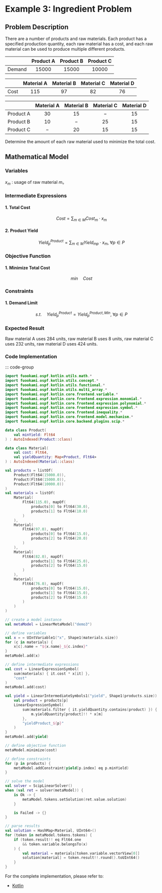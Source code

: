 # Example 3: Ingredient Problem

## Problem Description

There are a number of products and raw materials. Each product has a specified production quantity, each raw material has a cost, and each raw material can be used to produce multiple different products.

|        | Product A | Product B | Product C |
| :----: | :-------: | :-------: | :-------: |
| Demand |  $15000$  |  $15000$  |  $10000$  |

|       | Material A | Material B | Material C | Material D |
| :---: | :--------: | :--------: | :--------: | :--------: |
| Cost  |   $115$    |    $97$    |    $82$    |    $76$    |

|           | Material A | Material B | Material C | Material D |
| :-------: | :--------: | :--------: | :--------: | :--------: |
| Product A |    $30$    |    $15$    |    $-$     |    $15$    |
| Product B |    $10$    |    $-$     |    $25$    |    $15$    |
| Product C |    $-$     |    $20$    |    $15$    |    $15$    |

Determine the amount of each raw material used to minimize the total cost.

## Mathematical Model

### Variables

$x_{m}$ : usage of raw material $m$。

### Intermediate Expressions

#### 1. Total Cost

$$
Cost = \sum_{m \in M} Cost_{m} \cdot x_{m}
$$

#### 2. Product Yield

$$
Yield^{Product}_{p} = \sum_{m \in M} Yield_{mp} \cdot x_{m}, \; \forall p \in P
$$

### Objective Function

#### 1. Minimize Total Cost

$$
min \quad Cost
$$

### Constraints

#### 1. Demand Limit

$$
s.t. \quad Yield^{Product}_{p} = Yield^{Product, Min}_{p}, \; \forall p \in P
$$

### Expected Result

Raw material A uses $284$ units, raw material B uses $8$ units, raw material C uses $232$ units, raw material D uses $424$ units.

### Code Implementation

::: code-group

```kotlin
import fuookami.ospf.kotlin.utils.math.*
import fuookami.ospf.kotlin.utils.concept.*
import fuookami.ospf.kotlin.utils.functional.*
import fuookami.ospf.kotlin.utils.multi_array.*
import fuookami.ospf.kotlin.core.frontend.variable.*
import fuookami.ospf.kotlin.core.frontend.expression.monomial.*
import fuookami.ospf.kotlin.core.frontend.expression.polynomial.*
import fuookami.ospf.kotlin.core.frontend.expression.symbol.*
import fuookami.ospf.kotlin.core.frontend.inequality.*
import fuookami.ospf.kotlin.core.frontend.model.mechanism.*
import fuookami.ospf.kotlin.core.backend.plugins.scip.*

data class Product(
    val minYield: Flt64
) : AutoIndexed(Product::class)

data class Material(
    val cost: Flt64,
    val yieldQuantity: Map<Product, Flt64>
) : AutoIndexed(Material::class)

val products = listOf(
    Product(Flt64(15000.0)),
    Product(Flt64(15000.0)),
    Product(Flt64(10000.0))
)
val materials = listOf(
    Material(
        Flt64(115.0), mapOf(
            products[0] to Flt64(30.0),
            products[1] to Flt64(10.0)
        )
    ),
    Material(
        Flt64(97.0), mapOf(
            products[0] to Flt64(15.0),
            products[2] to Flt64(20.0)
        )
    ),
    Material(
        Flt64(82.0), mapOf(
            products[1] to Flt64(25.0),
            products[2] to Flt64(15.0)
        )
    ),
    Material(
        Flt64(76.0), mapOf(
            products[0] to Flt64(15.0),
            products[1] to Flt64(15.0),
            products[2] to Flt64(15.0)
        )
    )
)

// create a model instance
val metaModel = LinearMetaModel("demo3")

// define variables
val x = = UIntVariable1("x", Shape1(materials.size))
for (c in materials) {
    x[c].name = "${x.name}_${c.index}"
}
metaModel.add(x)

// define intermediate expressions
val cost = LinearExpressionSymbol(
    sum(materials) { it.cost * x[it] }, 
    "cost"
)
metaModel.add(cost)

val yield = LinearIntermediateSymbols1("yield", Shape1(products.size)) { p, _ ->
    val product = products[p]
    LinearExpressionSymbol(
        sum(materials.filter { it.yieldQuantity.contains(product) }) { m ->
            m.yieldQuantity[product]!! * x[m]
        },
        "yieldProduct_${p}"
    )
}
metaModel.add(yield)

// define objective function
metaModel.minimize(cost)

// define constraints
for (p in products) {
    metaModel.addConstraint(yield[p.index] eq p.minYield)
}

// solve the model
val solver = ScipLinearSolver()
when (val ret = solver(metaModel)) {
    is Ok -> {
        metaModel.tokens.setSolution(ret.value.solution)
    }

    is Failed -> {}
}

// parse results
val solution = HashMap<Material, UInt64>()
for (token in metaModel.tokens.tokens) {
    if (token.result!! eq Flt64.one
        && token.variable.belongsTo(x)
    ) {
        val material = materials[token.variable.vectorView[0]]
        solution[material] = token.result!!.round().toUInt64()
    }
}
```

For the complete implementation, please refer to:

- [Kotlin](https://github.com/fuookami/ospf/blob/main/examples/ospf-kotlin-example/src/main/fuookami/ospf/kotlin/example/core_demo/Demo3.kt)
